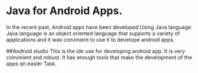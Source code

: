 # Java for Android Apps.
In the recent past, Android apps have been  developed 
Using Java language.
Java language is an object oriented language that supports a variety of 
applications and it was convinient to use it to develope android apps.

##Android studio
This is the ide use for developing android app.
It is very convinient and robust.
It has enough tools that make the development of the apps qn easier 
Task.


